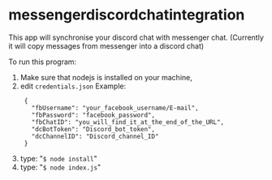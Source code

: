 # messengerdiscordchatintegration
This app will synchronise your discord chat with messenger chat.
(Currently it will copy messages from messenger into a discord chat)

To run this program:
1. Make sure that nodejs is installed on your machine,
2. edit `credentials.json`
   Example:
   ```
    {
      "fbUsername": "your_facebook_username/E-mail",
      "fbPassword": "facebook_password",
      "fbChatID": "you_will_find_it_at_the_end_of_the_URL",
      "dcBotToken": "Discord_bot_token",
      "dcChannelID": "Discord_channel_ID"
    }
   ```
4. type: "`$ node install`"
5. type: "`$ node index.js`"
